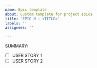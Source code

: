```yaml
---
name: Epic template
about: Custom tamplate for project epics
title: 'EPIC N : <TITLE>'
labels: ''
assignees: ''

---
```


SUMMARY: 

- [ ] USER STORY 1
- [ ] USER STORY 2
